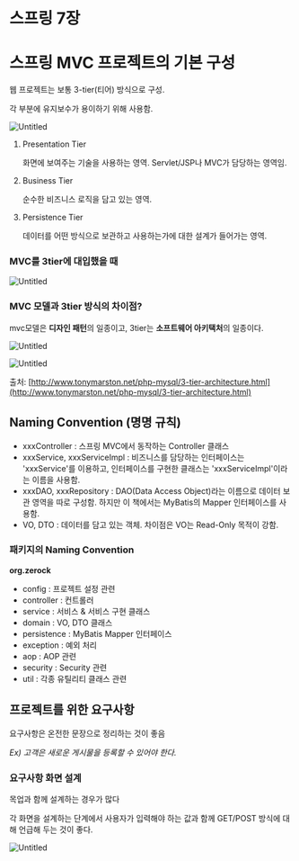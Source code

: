 # 스프링 7장

# 스프링 MVC 프로젝트의 기본 구성

웹 프로젝트는 보통 3-tier(티어) 방식으로 구성.

각 부분에 유지보수가 용이하기 위해 사용함.

![Untitled](%E1%84%89%E1%85%B3%E1%84%91%E1%85%B3%E1%84%85%E1%85%B5%E1%86%BC%207%E1%84%8C%E1%85%A1%E1%86%BC%2054a60e85a5b64a4bb63f3c3b4e93967c/Untitled.png)

1. Presentation Tier
    
    화면에 보여주는 기술을 사용하는 영역. Servlet/JSP나 MVC가 담당하는 영역임.
    
2. Business Tier
    
    순수한 비즈니스 로직을 담고 있는 영역.
    
3. Persistence Tier
    
    데이터를 어떤 방식으로 보관하고 사용하는가에 대한 설계가 들어가는 영역.
    

### MVC를 3tier에 대입했을 때

![Untitled](%E1%84%89%E1%85%B3%E1%84%91%E1%85%B3%E1%84%85%E1%85%B5%E1%86%BC%207%E1%84%8C%E1%85%A1%E1%86%BC%2054a60e85a5b64a4bb63f3c3b4e93967c/Untitled%201.png)

### MVC 모델과 3tier 방식의 차이점?

mvc모델은 **디자인 패턴**의 일종이고, 3tier는 **소프트웨어 아키택처**의 일종이다.

![Untitled](%E1%84%89%E1%85%B3%E1%84%91%E1%85%B3%E1%84%85%E1%85%B5%E1%86%BC%207%E1%84%8C%E1%85%A1%E1%86%BC%2054a60e85a5b64a4bb63f3c3b4e93967c/Untitled%202.png)

![Untitled](%E1%84%89%E1%85%B3%E1%84%91%E1%85%B3%E1%84%85%E1%85%B5%E1%86%BC%207%E1%84%8C%E1%85%A1%E1%86%BC%2054a60e85a5b64a4bb63f3c3b4e93967c/Untitled%203.png)

출처: [http://www.tonymarston.net/php-mysql/3-tier-architecture.html](http://www.tonymarston.net/php-mysql/3-tier-architecture.html)

## Naming Convention (명명 규칙)

- xxxController : 스프링 MVC에서 동작하는 Controller 클래스
- xxxService, xxxServiceImpl : 비즈니스를 담당하는 인터페이스는 'xxxService'를 이용하고, 인터페이스를 구현한 클래스는 'xxxServiceImpl'이라는 이름을 사용함.
- xxxDAO, xxxRepository : DAO(Data Access Object)라는 이름으로 데이터 보관 영역을 따로 구성함. 하지만 이 책에서는 MyBatis의 Mapper 인터페이스를 사용함.
- VO, DTO : 데이터를 담고 있는 객체. 차이점은 VO는 Read-Only 목적이 강함.

### 패키지의 Naming Convention

**org.zerock**

- config : 프로젝트 설정 관련
- controller : 컨트롤러
- service : 서비스 & 서비스 구현 클래스
- domain : VO, DTO 클래스
- persistence : MyBatis Mapper 인터페이스
- exception : 예외 처리
- aop : AOP 관련
- security : Security 관련
- util : 각종 유틸리티 클래스 관련

## 프로젝트를 위한 요구사항

요구사항은 온전한 문장으로 정리하는 것이 좋음

*Ex) 고객은 새로운 게시물을 등록할 수 있어야 한다.*

### 요구사항 화면 설계

목업과 함께 설계하는 경우가 많다

각 화면을 설계하는 단계에서 사용자가 입력해야 하는 값과 함께 GET/POST 방식에 대해 언급해 두는 것이 좋다.

![Untitled](%E1%84%89%E1%85%B3%E1%84%91%E1%85%B3%E1%84%85%E1%85%B5%E1%86%BC%207%E1%84%8C%E1%85%A1%E1%86%BC%2054a60e85a5b64a4bb63f3c3b4e93967c/Untitled%204.png)